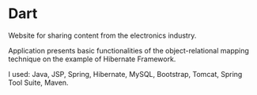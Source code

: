 # Dart
Website for sharing content from the electronics industry.

Application presents basic functionalities of the object-relational mapping technique on the example of Hibernate Framework.

I used: Java, JSP, Spring, Hibernate, MySQL, Bootstrap, Tomcat, Spring Tool Suite, Maven.
